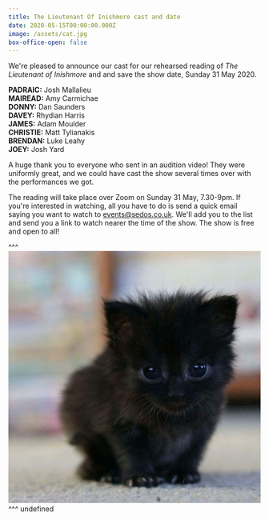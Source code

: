 ```yaml
---
title: The Lieutenant Of Inishmore cast and date
date: 2020-05-15T00:00:00.000Z
image: /assets/cat.jpg
box-office-open: false
---
```

We're pleased to announce our cast for our rehearsed reading of *The Lieutenant of Inishmore* and and save the show date, Sunday 31 May 2020.

**PADRAIC:** Josh Mallalieu \
**MAIREAD:** Amy Carmichae\
**DONNY:** Dan Saunders \
**DAVEY:** Rhydian Harris \
**JAMES:** Adam Moulder \
**CHRISTIE:** Matt Tylianakis \
**BRENDAN:** Luke Leahy \
**JOEY:** Josh Yard

A huge thank you to everyone who sent in an audition video! They were uniformly great, and we could have cast the show several times over with the performances we got. 

The reading will take place over Zoom on Sunday 31 May, 7.30-9pm. If you're interested in watching, all you have to do is send a quick email saying you want to watch to events@sedos.co.uk. We'll add you to the list and send you a link to watch nearer the time of the show. The show is free and open to all!

^^^ ![](/assets/cat.jpg) 
^^^ undefined